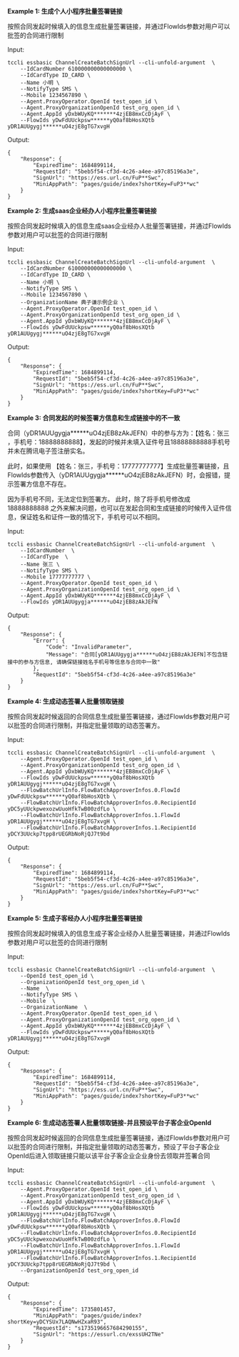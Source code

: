 **Example 1: 生成个人小程序批量签署链接**

按照合同发起时候填入的信息生成批量签署链接，并通过FlowIds参数对用户可以批签的合同进行限制

Input: 

```
tccli essbasic ChannelCreateBatchSignUrl --cli-unfold-argument  \
    --IdCardNumber 610000000000000000 \
    --IdCardType ID_CARD \
    --Name 小明 \
    --NotifyType SMS \
    --Mobile 1234567890 \
    --Agent.ProxyOperator.OpenId test_open_id \
    --Agent.ProxyOrganizationOpenId test_org_open_id \
    --Agent.AppId yDxbWUyKQ*******4zjEB8mxCcDjAyF \
    --FlowIds yDwFdUUckpsw******yQ0af8bHosXQtb yDR1AUUgygj******uO4zjE8gTG7xvgH
```

Output: 
```
{
    "Response": {
        "ExpiredTime": 1684899114,
        "RequestId": "5beb5f54-cf3d-4c26-a4ee-a97c85196a3e",
        "SignUrl": "https://ess.url.cn/FuP**Swc",
        "MiniAppPath": "pages/guide/index?shortKey=FuP3**wc"
    }
}
```

**Example 2: 生成saas企业经办人小程序批量签署链接**

按照合同发起时候填入的信息生成saas企业经办人批量签署链接，并通过FlowIds参数对用户可以批签的合同进行限制

Input: 

```
tccli essbasic ChannelCreateBatchSignUrl --cli-unfold-argument  \
    --IdCardNumber 610000000000000000 \
    --IdCardType ID_CARD \
    --Name 小明 \
    --NotifyType SMS \
    --Mobile 1234567890 \
    --OrganizationName 典子谦示例企业 \
    --Agent.ProxyOperator.OpenId test_open_id \
    --Agent.ProxyOrganizationOpenId test_org_open_id \
    --Agent.AppId yDxbWUyKQ*******4zjEB8mxCcDjAyF \
    --FlowIds yDwFdUUckpsw******yQ0af8bHosXQtb yDR1AUUgygj******uO4zjE8gTG7xvgH
```

Output: 
```
{
    "Response": {
        "ExpiredTime": 1684899114,
        "RequestId": "5beb5f54-cf3d-4c26-a4ee-a97c85196a3e",
        "SignUrl": "https://ess.url.cn/FuP**Swc",
        "MiniAppPath": "pages/guide/index?shortKey=FuP3**wc"
    }
}
```

**Example 3: 合同发起的时候签署方信息和生成链接中的不一致**

合同（yDR1AUUgygja******uO4zjEB8zAkJEFN）中的参与方为：【姓名：张三 ，手机号：18888888888】，发起的时候并未填入证件号且18888888888手机号并未在腾讯电子签注册实名。 

此时，如果使用 【姓名：张三，手机号：17777777777】生成批量签署链接，且FlowIds参数传入（yDR1AUUgygja******uO4zjEB8zAkJEFN）时，会报错，提示签署方信息不存在。

因为手机号不同，无法定位到签署方。 此时，除了将手机号修改成 18888888888 之外来解决问题，也可以在发起合同和生成链接的时候传入证件信息，保证姓名和证件一致的情况下，手机号可以不相同。

Input: 

```
tccli essbasic ChannelCreateBatchSignUrl --cli-unfold-argument  \
    --IdCardNumber  \
    --IdCardType  \
    --Name 张三 \
    --NotifyType SMS \
    --Mobile 17777777777 \
    --Agent.ProxyOperator.OpenId test_open_id \
    --Agent.ProxyOrganizationOpenId test_org_open_id \
    --Agent.AppId yDxbWUyKQ*******4zjEB8mxCcDjAyF \
    --FlowIds yDR1AUUgygja******uO4zjEB8zAkJEFN
```

Output: 
```
{
    "Response": {
        "Error": {
            "Code": "InvalidParameter",
            "Message": "合同[yDR1AUUgygja******uO4zjEB8zAkJEFN]不包含链接中的参与方信息, 请确保链接姓名手机号等信息与合同中一致"
        },
        "RequestId": "5beb5f54-cf3d-4c26-a4ee-a97c85196a3e"
    }
}
```

**Example 4: 生成动态签署人批量领取链接**

按照合同发起时候返回的合同信息生成批量签署链接，通过FlowIds参数对用户可以批签的合同进行限制，并指定批量领取的动态签署方。

Input: 

```
tccli essbasic ChannelCreateBatchSignUrl --cli-unfold-argument  \
    --Agent.ProxyOperator.OpenId test_open_id \
    --Agent.ProxyOrganizationOpenId test_org_open_id \
    --Agent.AppId yDxbWUyKQ*******4zjEB8mxCcDjAyF \
    --FlowIds yDwFdUUckpsw******yQ0af8bHosXQtb yDR1AUUgygj******uO4zjE8gTG7xvgH \
    --FlowBatchUrlInfo.FlowBatchApproverInfos.0.FlowId yDwFdUUckpsw******yQ0af8bHosXQtb \
    --FlowBatchUrlInfo.FlowBatchApproverInfos.0.RecipientId yDC5yUUckpwexozwUuoHfkTwB00zdfLo \
    --FlowBatchUrlInfo.FlowBatchApproverInfos.1.FlowId yDR1AUUgygj******uO4zjE8gTG7xvgH \
    --FlowBatchUrlInfo.FlowBatchApproverInfos.1.RecipientId yDCY3UUckp7tpp8rUEGRbNoRjQJ7t9bd
```

Output: 
```
{
    "Response": {
        "ExpiredTime": 1684899114,
        "RequestId": "5beb5f54-cf3d-4c26-a4ee-a97c85196a3e",
        "SignUrl": "https://ess.url.cn/FuP**Swc",
        "MiniAppPath": "pages/guide/index?shortKey=FuP3**wc"
    }
}
```

**Example 5: 生成子客经办人小程序批量签署链接**

按照合同发起时候填入的信息生成子客企业经办人批量签署链接，并通过FlowIds参数对用户可以批签的合同进行限制

Input: 

```
tccli essbasic ChannelCreateBatchSignUrl --cli-unfold-argument  \
    --OpenId test_open_id \
    --OrganizationOpenId test_org_open_id \
    --Name  \
    --NotifyType SMS \
    --Mobile  \
    --OrganizationName  \
    --Agent.ProxyOperator.OpenId test_open_id \
    --Agent.ProxyOrganizationOpenId test_org_open_id \
    --Agent.AppId yDxbWUyKQ*******4zjEB8mxCcDjAyF \
    --FlowIds yDwFdUUckpsw******yQ0af8bHosXQtb yDR1AUUgygj******uO4zjE8gTG7xvgH
```

Output: 
```
{
    "Response": {
        "ExpiredTime": 1684899114,
        "RequestId": "5beb5f54-cf3d-4c26-a4ee-a97c85196a3e",
        "SignUrl": "https://ess.url.cn/FuP**Swc",
        "MiniAppPath": "pages/guide/index?shortKey=FuP3**wc"
    }
}
```

**Example 6: 生成动态签署人批量领取链接-并且预设平台子客企业OpenId**

按照合同发起时候返回的合同信息生成批量签署链接，通过FlowIds参数对用户可以批签的合同进行限制，并指定批量领取的动态签署方，预设了平台子客企业OpenId后进入领取链接只能以该平台子客企业企业身份去领取并签署合同

Input: 

```
tccli essbasic ChannelCreateBatchSignUrl --cli-unfold-argument  \
    --Agent.ProxyOperator.OpenId test_open_id \
    --Agent.ProxyOrganizationOpenId test_org_open_id \
    --Agent.AppId yDxbWUyKQ*******4zjEB8mxCcDjAyF \
    --FlowIds yDwFdUUckpsw******yQ0af8bHosXQtb yDR1AUUgygj******uO4zjE8gTG7xvgH \
    --FlowBatchUrlInfo.FlowBatchApproverInfos.0.FlowId yDwFdUUckpsw******yQ0af8bHosXQtb \
    --FlowBatchUrlInfo.FlowBatchApproverInfos.0.RecipientId yDC5yUUckpwexozwUuoHfkTwB00zdfLo \
    --FlowBatchUrlInfo.FlowBatchApproverInfos.1.FlowId yDR1AUUgygj******uO4zjE8gTG7xvgH \
    --FlowBatchUrlInfo.FlowBatchApproverInfos.1.RecipientId yDCY3UUckp7tpp8rUEGRbNoRjQJ7t9bd \
    --OrganizationOpenId test_org_open_id
```

Output: 
```
{
    "Response": {
        "ExpiredTime": 1735801457,
        "MiniAppPath": "pages/guide/index?shortKey=yDCYSUx7LAQNwHZxaR93",
        "RequestId": "s1735196657684290155",
        "SignUrl": "https://essurl.cn/exssUH2TNe"
    }
}
```

